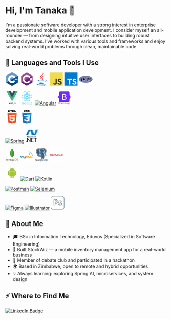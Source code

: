 <h1>Hi, I'm Tanaka 👋</h1>
<p>
  I'm a passionate software developer with a strong interest in enterprise development and mobile application development.
  I consider myself an all-rounder — from designing intuitive user interfaces to building robust backend systems.
  I’ve worked with various tools and frameworks and enjoy solving real-world problems through clean, maintainable code.
</p>

<h2>🚀 Languages and Tools I Use</h2>
<p>
  <!-- Programming Languages -->
  <a href="https://cplusplus.com/" target="_blank"><img src="https://raw.githubusercontent.com/devicons/devicon/master/icons/cplusplus/cplusplus-original.svg" alt="C++" width="42" height="42"/></a>
  <a href="https://learn.microsoft.com/en-us/dotnet/csharp/" target="_blank"><img src="https://raw.githubusercontent.com/devicons/devicon/master/icons/csharp/csharp-original.svg" alt="C#" width="42" height="42"/></a>
  <a href="https://www.java.com/" target="_blank"><img src="https://raw.githubusercontent.com/devicons/devicon/master/icons/java/java-original.svg" alt="Java" width="42" height="42"/></a>
  <a href="https://developer.mozilla.org/en-US/docs/Web/JavaScript" target="_blank"><img src="https://raw.githubusercontent.com/devicons/devicon/master/icons/javascript/javascript-original.svg" alt="JavaScript" width="42" height="42"/></a>
  <a href="https://www.typescriptlang.org/" target="_blank"><img src="https://raw.githubusercontent.com/devicons/devicon/master/icons/typescript/typescript-original.svg" alt="TypeScript" width="42" height="42"/></a>
  <a href="https://www.php.net/" target="_blank"><img src="https://raw.githubusercontent.com/devicons/devicon/master/icons/php/php-original.svg" alt="PHP" width="42" height="42"/></a>

  <!-- Frontend Frameworks -->
  <a href="https://vuejs.org/" target="_blank"><img src="https://raw.githubusercontent.com/devicons/devicon/master/icons/vuejs/vuejs-original-wordmark.svg" alt="Vue.js" width="42" height="42"/></a>
  <a href="https://react.dev/" target="_blank"><img src="https://raw.githubusercontent.com/devicons/devicon/master/icons/react/react-original-wordmark.svg" alt="React" width="42" height="42"/></a>
  <a href="https://angular.io/" target="_blank"><img src="https://angular.io/assets/images/logos/angular/angular.svg" alt="Angular" width="42" height="42"/></a>
  <a href="https://getbootstrap.com/" target="_blank"><img src="https://raw.githubusercontent.com/devicons/devicon/master/icons/bootstrap/bootstrap-plain-wordmark.svg" alt="Bootstrap" width="42" height="42"/></a>

  <!-- Web Standards -->
  <a href="https://developer.mozilla.org/en-US/docs/Web/HTML" target="_blank"><img src="https://raw.githubusercontent.com/devicons/devicon/master/icons/html5/html5-original-wordmark.svg" alt="HTML5" width="42" height="42"/></a>
  <a href="https://developer.mozilla.org/en-US/docs/Web/CSS" target="_blank"><img src="https://raw.githubusercontent.com/devicons/devicon/master/icons/css3/css3-original-wordmark.svg" alt="CSS3" width="42" height="42"/></a>

  <!-- Backend & Frameworks -->
  <a href="https://spring.io/" target="_blank"><img src="https://www.vectorlogo.zone/logos/springio/springio-icon.svg" alt="Spring" width="42" height="42"/></a>
  <a href="https://dotnet.microsoft.com/" target="_blank"><img src="https://raw.githubusercontent.com/devicons/devicon/master/icons/dot-net/dot-net-original-wordmark.svg" alt=".NET" width="42" height="42"/></a>

  <!-- Databases -->
  <a href="https://www.mongodb.com/" target="_blank"><img src="https://raw.githubusercontent.com/devicons/devicon/master/icons/mongodb/mongodb-original-wordmark.svg" alt="MongoDB" width="42" height="42"/></a>
  <a href="https://www.mysql.com/" target="_blank"><img src="https://raw.githubusercontent.com/devicons/devicon/master/icons/mysql/mysql-original-wordmark.svg" alt="MySQL" width="42" height="42"/></a>
  <a href="https://www.postgresql.org/" target="_blank"><img src="https://raw.githubusercontent.com/devicons/devicon/master/icons/postgresql/postgresql-original-wordmark.svg" alt="PostgreSQL" width="42" height="42"/></a>
  <a href="https://www.oracle.com/database/" target="_blank"><img src="https://raw.githubusercontent.com/devicons/devicon/master/icons/oracle/oracle-original.svg" alt="Oracle DB" width="42" height="42"/></a>

  <!-- Mobile -->
  <a href="https://developer.android.com/" target="_blank"><img src="https://raw.githubusercontent.com/devicons/devicon/master/icons/android/android-original-wordmark.svg" alt="Android" width="42" height="42"/></a>
  <a href="https://dart.dev/" target="_blank"><img src="https://www.vectorlogo.zone/logos/dartlang/dartlang-icon.svg" alt="Dart" width="42" height="42"/></a>
  <a href="https://kotlinlang.org/" target="_blank"><img src="https://www.vectorlogo.zone/logos/kotlinlang/kotlinlang-icon.svg" alt="Kotlin" width="42" height="42"/></a>

  <!-- Tools -->
  <a href="https://www.postman.com/" target="_blank"><img src="https://www.vectorlogo.zone/logos/getpostman/getpostman-icon.svg" alt="Postman" width="42" height="42"/></a>
  <a href="https://www.selenium.dev/" target="_blank"><img src="https://raw.githubusercontent.com/detain/svg-logos/master/svg/selenium-logo.svg" alt="Selenium" width="42" height="42"/></a>

  <!-- Design -->
  <a href="https://www.figma.com/" target="_blank"><img src="https://www.vectorlogo.zone/logos/figma/figma-icon.svg" alt="Figma" width="42" height="42"/></a>
  <a href="https://www.adobe.com/products/illustrator.html" target="_blank"><img src="https://www.vectorlogo.zone/logos/adobe_illustrator/adobe_illustrator-icon.svg" alt="Illustrator" width="42" height="42"/></a>
  <a href="https://www.adobe.com/products/photoshop.html" target="_blank"><img src="https://raw.githubusercontent.com/devicons/devicon/master/icons/photoshop/photoshop-line.svg" alt="Photoshop" width="42" height="42"/></a>
</p>

<h2>🎯 About Me</h2>
<ul>
  <li>🎓 BSc in Information Technology, Eduvos (Specialized in Software Engineering)</li>
  <li>📱 Built StockWiz — a mobile inventory management app for a real-world business</li>
  <li>🎤 Member of debate club and participated in a hackathon</li>
  <li>🌍 Based in Zimbabwe, open to remote and hybrid opportunities</li>
  <li>💡 Always learning: exploring Spring AI, microservices, and system design</li>
</ul>

<h2>⚡ Where to Find Me</h2>
<p>
  <a href="https://www.linkedin.com/in/tanaka-zuze-2032a6322/" target="_blank">
    <img src="https://img.shields.io/badge/LinkedIn-Tanaka%20Zuze-blue?style=for-the-badge&logo=linkedin&logoColor=white" alt="LinkedIn Badge"/>
  </a>
</p>
